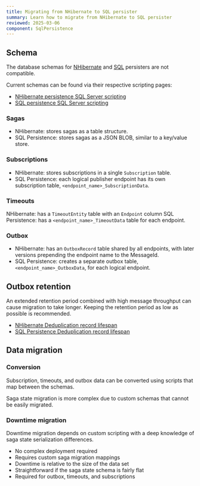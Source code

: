 ```yaml
---
title: Migrating from NHibernate to SQL persister
summary: Learn how to migrate from NHibernate to SQL persister
reviewed: 2025-03-06
component: SqlPersistence
---
```


## Schema

The database schemas for [NHibernate](/persistence/nhibernate) and [SQL](/persistence/sql) persisters are not compatible.

Current schemas can be found via their respective scripting pages:

-  [NHibernate persistence SQL Server scripting](/persistence/nhibernate/scripting.md)
-  [SQL persistence SQL Server scripting](/persistence/sql/sqlserver-scripts.md)

### Sagas

- NHibernate: stores sagas as a table structure.
- SQL Persistence: stores sagas as a JSON BLOB, similar to a key/value store.

### Subscriptions

- NHibernate: stores subscriptions in a single `Subscription` table.
- SQL Persistence: each logical publisher endpoint has its own subscription table, `<endpoint_name>_SubscriptionData`.

### Timeouts

NHibernate: has a `TimeoutEntity` table with an `Endpoint` column 
SQL Persistence: has a `<endpoint_name>_TimeoutData` table for each endpoint.

### Outbox

- NHibernate: has an `OutboxRecord` table shared by all endpoints, with later versions prepending the endpoint name to the MessageId. 
- SQL Persistence: creates a separate outbox table, `<endpoint_name>_OutboxData`, for each logical endpoint.

## Outbox retention

An extended retention period combined with high message throughput can cause migration to take longer. Keeping the retention period as low as possible is recommended.

- [NHibernate Deduplication record lifespan](/persistence/nhibernate/outbox.md#deduplication-record-lifespan)
- [SQL Persistence Deduplication record lifespan](/persistence/sql/outbox.md#deduplication-record-lifespan)

## Data migration

### Conversion

Subscription, timeouts, and outbox data can be converted using scripts that map between the schemas.

Saga state migration is more complex due to custom schemas that cannot be easily migrated.

### Downtime migration

Downtime migration depends on custom scripting with a deep knowledge of saga state serialization differences.

 - No complex deployment required
 - Requires custom saga migration mappings
 - Downtime is relative to the size of the data set
 - Straightforward if the saga state schema is fairly flat
 - Required for outbox, timeouts, and subscriptions
